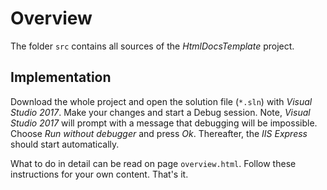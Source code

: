 # Overview

The folder ``src`` contains all sources of the _HtmlDocsTemplate_ project. 

## Implementation

Download the whole project and open the solution file (``*.sln``) with _Visual Studio 2017_. 
Make your changes and start a Debug session. Note, _Visual Studio 2017_ will prompt with a 
message that debugging will be impossible. Choose _Run without debugger_ and press _Ok_. Thereafter, 
the _IIS Express_ should start automatically. 

What to do in detail can be read on page ``overview.html``. Follow these instructions for your 
own content. That's it.
